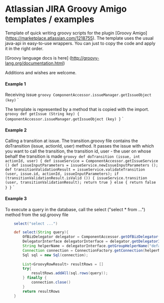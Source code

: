 # Atlassian JIRA Groovy Amigo templates / examples
Template of quick writing groovy scripts for the plugin [Groovy Amigo] (https://marketplace.atlassian.com/1218755).
The template uses the usual java-api in easy-to-use wrappers.
You can just to copy the code and apply it in the right order.

[Groovy language docs is here] (http://groovy-lang.org/documentation.html)

Additions and wishes are welcome.


#### Example 1
Receiving issue
`` groovy
	ComponentAccessor.issueManager.getIssueObject (key)
`` `

The template is represented by a method that is copied with the import.
`` groovy
	def getIssue (String key) {
	ComponentAccessor.issueManager.getIssueObject (key)
	}
`` `

#### Example 2
Calling a transition at issue. The transition.groovy file contains the doTransition (issue, actionId, user) method.
It passes the issue with which you want to call the transition, the transition id, user - the user on whose behalf the transition is made
`` groovy
	def doTransition (issue, int actionId, user) {
	def issueService = ComponentAccessor.getIssueService ()
	def issueInputParameters = issueService.newIssueInputParameters ();
	def transitionValidationResult = issueService.validateTransition (user, issue.id, actionId, issueInputParameters);
		if (transitionValidationResult.isValid ()) {
		issueService.transition (user, transitionValidationResult);
		return true
		} else {
		return false
		}
	}
`` `

#### Example 3
To execute a query in the database, call the select ("select * from ...") method from the sql.groovy file

```groovy
	select("select ...")

	def select(String query){
	    OfBizDelegator delegator = ComponentAccessor.getOfBizDelegator();
	    DelegatorInterface delegatorInterface = delegator.getDelegatorInterface();
	    String helperName = delegatorInterface.getGroupHelperName("default");
	    Connection connection = ConnectionFactory.getConnection(helperName);
	    Sql sql = new Sql(connection);
	    
	    List<GroovyRowResult> resultRows = []
	    try{
	        resultRows.addAll(sql.rows(query));
	    } finally {
	        connection.close()
	    }
	    return resultRows
	}
```


